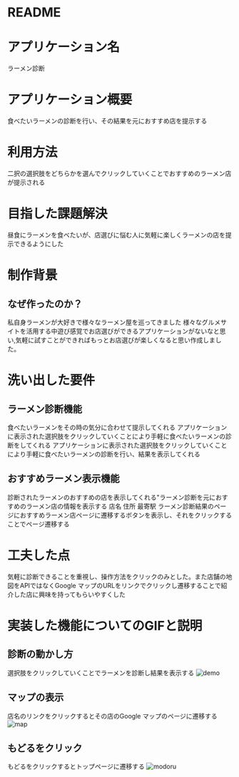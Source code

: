 # README

# アプリケーション名
ラーメン診断

# アプリケーション概要
食べたいラーメンの診断を行い、その結果を元におすすめ店を提示する

# 利用方法
二択の選択肢をどちらかを選んでクリックしていくことでおすすめのラーメン店が提示される

# 目指した課題解決	
昼食にラーメンを食べたいが、店選びに悩む人に気軽に楽しくラーメンの店を提示できるようにした

# 制作背景
## なぜ作ったのか？
私自身ラーメンが大好きで様々なラーメン屋を巡ってきました 様々なグルメサイトを活用する中遊び感覚でお店選びができるアプリケーションがないなと思い,気軽に試すことができればもっとお店選びが楽しくなると思い作成しました。

# 洗い出した要件
## ラーメン診断機能
食べたいラーメンをその時の気分に合わせて提示してくれる アプリケーションに表示された選択肢をクリックしていくことにより手軽に食べたいラーメンの診断をしてくれる アプリケーションに表示された選択肢をクリックしていくことにより手軽に食べたいラーメンの診断を行い、結果を表示してくれる
## おすすめラーメン表示機能
診断されたラーメンのおすすめの店を表示してくれる"ラーメン診断を元におすすめのラーメン店の情報を表示する
店名 住所 最寄駅 ラーメン診断結果のページにおすすめラーメン店ページに遷移するボタンを表示し、それをクリックすることでページ遷移する

# 工夫した点
気軽に診断できることを重視し、操作方法をクリックのみとした。また店舗の地図をAPIではなくGoogle マップのURLをリンクでクリックし遷移することで紹介した店に興味を持ってもらいやすくした

# 実装した機能についてのGIFと説明
## 診断の動かし方
選択肢をクリックしていくことでラーメンを診断し結果を表示する
![demo](https://user-images.githubusercontent.com/73880312/104146378-d9c7f380-540d-11eb-8419-fc77b8e3c5db.gif)

## マップの表示
店名のリンクをクリックするとその店のGoogle マップのページに遷移する
![map](https://user-images.githubusercontent.com/73880312/104146387-e1879800-540d-11eb-90db-405541399f86.gif)

## もどるをクリック
もどるをクリックするとトップページに遷移する
![modoru](https://user-images.githubusercontent.com/73880312/104147332-2cef7580-5411-11eb-827f-9f51ed97a142.gif)
